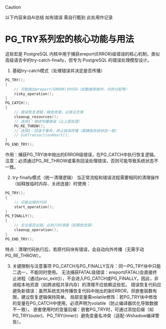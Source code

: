 > [!CAUTION]
> 以下内容来自AI总结 如有错误 需自行甄别 此处用作记录

# PG_TRY系列宏的核心功能与用法
这些宏是 PostgreSQL 内核中用于捕获ereport(ERROR)级错误的核心机制，类似高级语言中的try-catch-finally，但专为 PostgreSQL 的错误处理模型设计。
1. 基础try-catch模式（处理错误并决定是否传播）
```c
PG_TRY();
{
    // 可能抛出ereport(ERROR)的代码（如数据库操作、内存分配等）
    risky_operation();
}
PG_CATCH();
{
    // 错误恢复逻辑：释放资源、记录日志等
    cleanup_resources();
    // 选择1：继续传播错误（让上层处理）
    PG_RE_THROW();
    // 选择2：回滚子事务，终止错误传播（需确保系统状态一致）
    // SubTransactionAbort();
}
PG_END_TRY();
```
作用：捕获PG_TRY块中抛出的ERROR级错误，在PG_CATCH中执行恢复逻辑。
注意：必须通过PG_RE_THROW或事务回滚处理错误，否则可能导致系统状态不一致。

2. try-finally模式（统一清理逻辑）
当正常流程和错误流程需要相同的清理操作（如释放临时内存、关闭连接）时使用：
```c
PG_TRY();
{
    // 可能出错的代码
    start_operation();
}
PG_FINALLY();
{
    // 无论是否出错，必执行的清理（如释放资源）
    cleanup_operation();
}
PG_END_TRY();
```
特点：清理代码执行后，若原代码块有错误，会自动向外传播（无需手动PG_RE_THROW）。

3. 关键限制与注意事项
PG_CATCH与PG_FINALLY互斥：同一PG_TRY块中只能二选一，不能同时使用。
无法捕获FATAL级错误：ereport(FATAL)会直接终止进程（通过proc_exit()），不会进入PG_CATCH或PG_FINALLY。因此，非进程本地资源（如跨进程共享内存）的清理不应依赖这些宏。
错误恢复代码应避免新错误：虽然系统支持传播恢复代码中抛出的新ERROR，但嵌套层数有限，建议恢复逻辑保持简单。
局部变量需volatile修饰：若PG_TRY块中修改的变量在PG_CATCH中使用，必须声明为volatile（防止编译器优化导致数据不一致）。
嵌套使用时的变量后缀：嵌套PG_TRY时，可通过添加后缀（如PG_TRY(outer)、PG_TRY(inner)）避免变量名冲突（适配-Wshadow编译警告）。